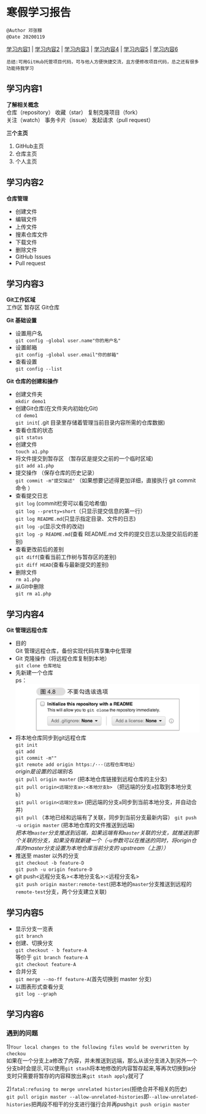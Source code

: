 # 寒假学习报告  
`@Author 邓张稼`  
`@Date 20200119`  

[学习内容1](#1) | [学习内容2](#2) | [学习内容3](#3) | [学习内容4](#4) | [学习内容5](#5) | [学习内容6](#6)

`
总结:可用GitHub托管项目代码，可与他人方便快捷交流，且方便修改项目代码，总之还有很多功能待我学习
`

## <a id='1'>学习内容1</a>
**了解相关概念**    
仓库（repository）    收藏（star）    复制克隆项目（fork）  
关注（watch）     事务卡片（issue）    发起请求（pull request）  

**三个主页**   
1. GitHub主页   
2. 仓库主页     
3. 个人主页

## <a id='2'>学习内容2</a>
**仓库管理**   
* 创建文件
* 编辑文件
* 上传文件
* 搜素仓库文件
* 下载文件
* 删除文件
* GitHub Issues
* Pull request

## <a id='3'>学习内容3</a>
**Git工作区域**   
工作区    暂存区     Git仓库

**Git 基础设置**
* 设置用户名      
`git config -global user.name"你的用户名"`
* 设置邮箱     
`git config -global user.email"你的邮箱"`
* 查看设置     
`git config --list`

**Git 仓库的创建和操作**   
* 创建文件夹     
`mkdir demo1`
* 创建Git仓库(在文件夹内初始化Git)     
`cd demo1`    
`git init`( .git 目录里存储着管理当前目录内容所需的仓库数据)  
* 查看仓库的状态                  
`git status`
* 创建文件   
`touch a1.php`       
* 将文件提交到暂存区 （暂存区是提交之前的一个临时区域)               
`git add a1.php`  
* 提交操作    （保存仓库的历史记录）          
`git commit -m"提交描述"`   （如果想要记述得更加详细，直接执行 git commit命令   ）    
* 查看提交日志                           
`git log`      (commit栏旁可以看见哈希值)               
`git log --pretty=short`（只显示提交信息的第一行）             
`git log README.md`(只显示指定目录、文件的日志)             
`git log -p`(显示文件的改动)              
`git log -p README.md`(查看 README.md 文件的提交日志以及提交前后的差别)         
* 查看更改前后的差别                            
`git diff`(查看当前工作树与暂存区的差别)                   
`git diff HEAD`(查看与最新提交的差别)                        
* 删除文件                   
`rm a1.php`
* 从Git中删除   
`git rm a1.php`

## <a id='4'>学习内容4</a>
**Git 管理远程仓库**
* 目的                     
Git 管理远程仓库，备份实现代码共享集中化管理     
* Git 克隆操作（将远程仓库复制到本地）                     
`git clone 仓库地址`  
* 先新建一个仓库                         
ps：![image](https://github.com/Richtung812/-/blob/master/FM46_7INGBSPVYKTFMLZFCR.png)
* 将本地仓库同步到git远程仓库                      
`git init`                
`git add`    
`git commit -m""`  
`git remote add origin https:/···（远程仓库地址）`      
*origin是设置的远端别名*                   
`git pull origin master`   (把本地仓库链接到远程仓库的主分支)     
`git pull origin<远端分支a>:<本地分支b>`    （把远端的分支`a`拉取到本地分支`b`）     
`git pull origin<远端分支a>`     (把远端的分支`a`同步到当前本地分支，并自动合并)                   
`git pull`  （本地已经和远端有了关联，同步到当前分支最新内容）
`git push -u origin master` (把本地仓库的文件推送到远端)                
*把本地`master`分支推送到远端，如果远端有和`master`关联的分支，就推送到那个关联的分支，如果没有就新建一个（-u参数可以在推送的同时，将origin仓库的master分支设置为本地仓库当前分支的 upstream（上游））*                           
* 推送至 master 以外的分支                             
`git checkout -b feature-D`          
`git push -u origin feature-D`    
* git push<远程分支名><本地分支名>:<远程分支名>                         
`git push origin master:remote-test`(把本地的`master`分支推送到远程的`remote-test`分支，两个分支建立关联)                      

## <a id='5'>学习内容5</a>  
* 显示分支一览表                    
`git branch`    
* 创建、切换分支                      
`git checkout - b feature-A`  
等价于 `git branch feature-A`          
       `git checkout feature-A`        
* 合并分支                     
`git merge --no-ff feature-A`(首先切换到 master 分支)      
* 以图表形式查看分支                        
`git log --graph`

## <a id='6'>学习内容6</a>    
### 遇到的问题                                     
1)`Your local changes to the following files would be overwritten by checkou`      
如果在一个分支上a修改了内容，并未推送到远端，那么从该分支进入到另外一个分支b时会提示,可以使用`git stash`将本地修改的内容暂存起来,等再次切换到a分支时只需要将暂存的内容释放出来`git stash apply`就可了         

2)`fatal:refusing to merge unrelated histories`(拒绝合并不相关的历史)          
`git pull origin master --allow-unrelated-histories`即`--allow-unrelated-histories`把两段不相干的分支进行强行合并再push`git push origin master`
